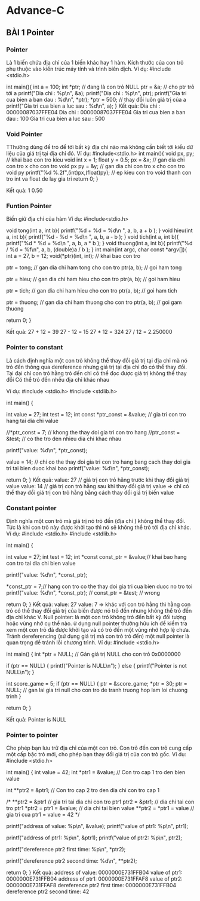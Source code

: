 # Advance-C
## BÀI 1 Pointer
### Pointer
Là 1 biến chứa địa chỉ của 1 biến khác hay 1 hàm. Kích thước của con trỏ phụ thuộc vào kiến trúc máy tính và trình biên dịch. Ví dụ: #include <stdio.h>

int main(){ int a = 100; int *ptr; // đang là con trỏ NULL ptr = &a; // cho ptr trỏ tới a printf("Dia chi : %p\n", &a); printf("Dia chi : %p\n", ptr); printf("Gia tri cua bien a ban dau : %d\n", *ptr); *ptr = 500; // thay đổi luôn giá trị của a printf("Gia tri cua bien a luc sau : %d\n", a); } Kết quả: Dia chi : 00000087037FFE04 Dia chi : 00000087037FFE04 Gia tri cua bien a ban dau : 100 Gia tri cua bien a luc sau : 500

### Void Pointer
TThường dùng để trỏ để tới bất kỳ địa chỉ nào mà không cần biết tới kiểu dữ liệu của giá trị tại địa chỉ đó. Ví dụ: #include<stdio.h> int main(){ void px, py; // khai bao con tro kieu void int x = 1; float y = 0.5; px = &x; // gan dia chi con tro x cho con tro void px py = &y; // gan dia chi con tro x cho con tro void py printf("%d %.2f",(int)px,(float)py); // ep kieu con tro void thanh con tro int va float de lay gia tri return 0; }

Kết quả: 1 0.50

### Funtion Pointer
Biến giữ địa chỉ của hàm 
Ví dụ:
#include<stdio.h>

void tong(int a, int b){ printf("%d + %d = %d\n ", a, b, a + b ); } void hieu(int a, int b){ printf("%d - %d = %d\n ", a, b, a - b ); } void tich(int a, int b){ printf("%d * %d = %d\n ", a, b, a * b ); } void thuong(int a, int b){ printf("%d / %d = %f\n", a, b, (double)a / b ); } int main(int argc, char const *argv[]){ int a = 27, b = 12; void(*ptr)(int, int); // khai bao con tro

ptr = tong; // gan dia chi ham tong cho con tro
ptr(a, b); // goi ham tong

ptr = hieu; // gan dia chi ham hieu cho con tro
ptr(a, b); // goi ham hieu

ptr = tich; // gan dia chi ham hieu cho con tro
ptr(a, b); // goi ham tich

ptr = thuong; // gan dia chi ham thuong cho con tro
ptr(a, b); // goi gam thuong

return 0;
}

Kết quả: 27 + 12 = 39 27 - 12 = 15 27 * 12 = 324 27 / 12 = 2.250000

### Pointer to constant
Là cách định nghĩa một con trỏ không thể thay đổi giá trị tại địa chỉ mà nó trỏ đến thông qua dereference nhưng giá trị tại địa chỉ đó có thể thay đổi. Tại đại chỉ con trỏ hằng trỏ đến chỉ có thể đọc được giá trị không thể thay đổi Có thể trỏ đến nhều địa chỉ khác nhau

Ví dụ:
#include <stdio.h> #include <stdlib.h>

int main() {

int value = 27;
int test = 12;
int const *ptr_const = &value; // gia tri con tro hang tai dia chi value

//*ptr_const = 7; // khong the thay doi gia tri con tro hang
//ptr_const = &test; // co the tro den nhieu dia chi khac nhau

printf("value: %d\n", *ptr_const);

value = 14; // chi co the thay doi gia tri con tro hang bang cach thay doi gia tri tai bien duoc khai bao
printf("value: %d\n", *ptr_const);

return 0;
} Kết quả: value: 27 // giá trị con trỏ hằng trước khi thay đổi giá trị value value: 14 // giá trị con trỏ hằng sau khi thay đổi giá trị value => chỉ có thể thay đổi giá trị con trỏ hằng bằng cách thay đổi giá trị biến value

### Constant pointer
Định nghĩa một con trỏ mà giá trị nó trỏ đến (địa chỉ ) không thể thay đổi. Tức là khi con trỏ này được khởi tạo thì nó sẽ không thể trỏ tới địa chỉ khác.
Ví dụ:
#include <stdio.h> #include <stdlib.h>

int main() {

int value = 27;
int test = 12;
int *const const_ptr = &value;// khai bao hang con tro tai dia chi bien value

printf("value: %d\n", *const_ptr);

*const_ptr = 7;// hang con tro co the thay doi gia tri cua bien duoc no tro toi
printf("value: %d\n", *const_ptr);
// const_ptr = &test; // wrong

return 0;
} Kết quả: value: 27 value: 7 => khác với con trỏ hằng thì hằng con trỏ có thể thay đổi giá trị của biến được nó trỏ đến nhưng không thể trỏ đến địa chỉ khác V. Null pointer: là một con trỏ không trỏ đến bất kỳ đối tượng hoặc vùng nhớ cụ thể nào. ử dụng null pointer thường hữu ích để kiểm tra xem một con trỏ đã được khởi tạo và có trỏ đến một vùng nhớ hợp lệ chưa. Tránh dereferencing (sử dụng giá trị mà con trỏ trỏ đến) một null pointer là quan trọng để tránh lỗi chương trình. Ví dụ: #include <stdio.h>

int main() { int *ptr = NULL; // Gán giá trị NULL cho con trỏ 0x0000000

if (ptr == NULL) {
    printf("Pointer is NULL\n");
} else {
    printf("Pointer is not NULL\n");
}

int score_game = 5;
if (ptr == NULL)
{
    ptr = &score_game;
    *ptr = 30;
    ptr = NULL; // gan lai gia tri null cho con tro de tranh truong hop lam loi chuong trinh
}


return 0;
}

Kết quả: Pointer is NULL

### Pointer to pointer
Cho phép bạn lưu trữ địa chỉ của một con trỏ. Con trỏ đến con trỏ cung cấp một cấp bậc trỏ mới, cho phép bạn thay đổi giá trị của con trỏ gốc.
Ví dụ:
#include <stdio.h>

int main() { int value = 42; int *ptr1 = &value; // Con tro cap 1 tro den bien value

int **ptr2 = &ptr1;  // Con tro cap 2 tro den dia chi con tro cap 1

/*
    **ptr2 = &ptr1 // gia tri tai dia chi con tro ptr1
    ptr2 = &ptr1; // dia chi tai con tro ptr1 
    *ptr2 = ptr1 = &value; // dia chi tai bien value
    **ptr2 = *ptr1 = value // gia tri cua ptr1 = value = 42
*/

printf("address of value: %p\n", &value);
printf("value of ptr1: %p\n", ptr1);

printf("address of ptr1: %p\n", &ptr1);
printf("value of ptr2: %p\n", ptr2);

printf("dereference ptr2 first time: %p\n", *ptr2);

printf("dereference ptr2 second time: %d\n", **ptr2);

return 0;
} Kết quả: address of value: 0000000E731FFB04 value of ptr1: 0000000E731FFB04 address of ptr1: 0000000E731FFAF8 value of ptr2: 0000000E731FFAF8 dereference ptr2 first time: 0000000E731FFB04 dereference ptr2 second time: 42
